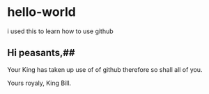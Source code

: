 # hello-world
i used this to learn how to use github

## Hi peasants,##

  Your King has taken up use of of github therefore so shall all of you.
 
Yours royaly,
King Bill.
